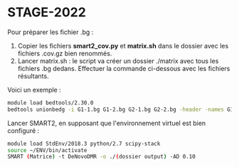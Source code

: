 # STAGE-2022

Pour préparer les fichier .bg :

1) Copier les fichiers **smart2_cov.py** et **matrix.sh** dans le dossier avec les fichiers .cov.gz bien renommés.
2) Lancer matrix.sh : le script va créer un dossier ./matrix avec tous les fichiers .bg dedans. Effectuer la commande ci-dessous avec les fichiers résultants.

Voici un exemple :

```bash
module load bedtools/2.30.0
bedtools unionbedg -i G1-1.bg G1-2.bg G2-1.bg G2-2.bg -header -names G1-1 G1-2 G2-1 G2-2 -filler - > MethylMatrix.txt &
```

Lancer SMART2, en supposant que l'environnement virtuel est bien configuré :

```bash
module load StdEnv/2018.3 python/2.7 scipy-stack
source ~/ENV/bin/activate
SMART (Matrice) -t DeNovoDMR -o ./(dossier output) -AD 0.10
```
